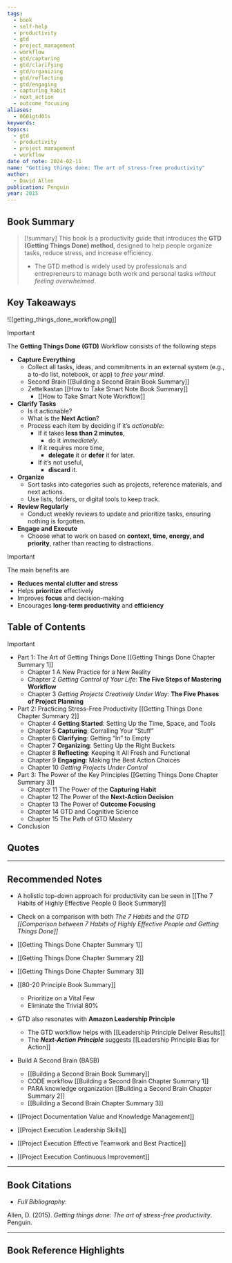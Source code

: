```yaml
---
tags:
  - book
  - self-help
  - productivity
  - gtd
  - project_management
  - workflow
  - gtd/capturing
  - gtd/clarifying
  - gtd/organizing
  - gtd/reflecting
  - gtd/engaging
  - capturing_habit
  - next_action
  - outcome_focusing
aliases:
  - 0601gtd01s
keywords: 
topics:
  - gtd
  - productivity
  - project management
  - workflow
date of note: 2024-02-11
name: "Getting things done: The art of stress-free productivity"
author:
  - David Allen
publication: Penguin
year: 2015
---
```


## Book Summary

>[!summary]
>This book is a productivity guide that introduces the **GTD (Getting Things Done) method**, designed to help people organize tasks, reduce stress, and increase efficiency.
>- The GTD method is widely used by professionals and entrepreneurs to manage both work and personal tasks *without feeling overwhelmed*.

## Key Takeaways

![[getting_things_done_workflow.png]]

>[!important] 
> The **Getting Things Done (GTD)** Workflow consists of the following steps
> 
> - **Capture Everything** 
> 	- Collect all tasks, ideas, and commitments in an external system (e.g., a to-do list, notebook, or app) to *free your mind*.
> 	- Second Brain [[Building a Second Brain Book Summary]]
> 	- Zettelkastan [[How to Take Smart Note Book Summary]]
> 		- [[How to Take Smart Note Workflow]]
> - **Clarify Tasks** 
> 	- Is it actionable?
> 	- What is the **Next Action**?
> 	- Process each item by deciding if it’s *actionable*:
> 	    - If it takes **less than 2 minutes**, 
> 		    - do it *immediately*.
> 	    - If it requires more time, 
> 		    - **delegate** it or **defer** it for later.
> 	    - If it’s not useful, 
> 		    - **discard** it.
> - **Organize** 
> 	- Sort tasks into categories such as projects, reference materials, and next actions. 
> 	- Use lists, folders, or digital tools to keep track.
> - **Review Regularly** 
> 	- Conduct weekly reviews to update and prioritize tasks, ensuring nothing is forgotten.
> - **Engage and Execute** 
> 	- Choose what to work on based on **context, time, energy, and priority**, rather than reacting to distractions.

>[!important] 
> The main benefits are
> - **Reduces mental clutter and stress** 
> - Helps **prioritize** effectively  
> - Improves **focus** and decision-making  
> - Encourages **long-term productivity** and **efficiency**

## Table of Contents

>[!important]
> - Part	1: The Art of Getting Things Done [[Getting Things Done Chapter Summary 1]]
> 	- Chapter 1 A New Practice for a New Reality
> 	- Chapter 2 *Getting Control of Your Life*: **The Five Steps of Mastering Workflow**
> 	- Chapter 3 *Getting Projects Creatively Under Way*: **The Five Phases of Project Planning**
> - Part	2: Practicing Stress-Free Productivity [[Getting Things Done Chapter Summary 2]]
> 	- Chapter 4 **Getting Started**: Setting Up the Time, Space, and Tools
> 	- Chapter 5 **Capturing**: Corralling Your “Stuff” 
> 	- Chapter 6 **Clarifying**: Getting “In” to Empty
> 	- Chapter 7 **Organizing**: Setting Up the Right Buckets
> 	- Chapter 8 **Reflecting**: Keeping It All Fresh and Functional
> 	- Chapter 9 **Engaging**: Making the Best Action Choices
> 	- Chapter 10 *Getting Projects Under Control*
> - Part 3: The Power of the Key Principles [[Getting Things Done Chapter Summary 3]]
> 	- Chapter 11 The Power of the **Capturing Habit**
> 	- Chapter 12 The Power of the **Next-Action Decision**
> 	- Chapter 13 The Power of **Outcome Focusing**
> 	- Chapter 14 GTD and Cognitive Science
> 	- Chapter 15 The Path of GTD Mastery
> - Conclusion
> 

## Quotes





-----------
##  Recommended Notes

- A holistic top-down approach for productivity can be seen in [[The 7 Habits of Highly Effective People 0 Book Summary]]
- Check on a comparison with both *The 7 Habits* and *the GTD [[Comparison between 7 Habits of Highly Effective People and Getting Things Done]]*
- [[Getting Things Done Chapter Summary 1]]
- [[Getting Things Done Chapter Summary 2]]
- [[Getting Things Done Chapter Summary 3]]
- [[80-20 Principle Book Summary]]
	- Prioritize on a Vital Few 
	- Eliminate the Trivial 80%

- GTD also resonates with **Amazon Leadership Principle**
	- The GTD workflow helps with [[Leadership Principle Deliver Results]]
	- The ***Next-Action Principle*** suggests [[Leadership Principle Bias for Action]]

- Build A Second Brain (BASB)
	- [[Building a Second Brain Book Summary]]
	- CODE workflow [[Building a Second Brain Chapter Summary 1]]
	- PARA knowledge organization [[Building a Second Brain Chapter Summary 2]]
	- [[Building a Second Brain Chapter Summary 3]]


- [[Project Documentation Value and Knowledge Management]]
- [[Project Execution Leadership Skills]]
- [[Project Execution Effective Teamwork and Best Practice]]
- [[Project Execution Continuous Improvement]]



----------
## Book Citations

- *Full Bibliography*:

Allen, D. (2015). _Getting things done: The art of stress-free productivity_. Penguin.


-----------
##  Book Reference Highlights
